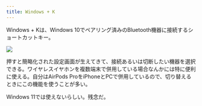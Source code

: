 ```yaml
---
title: Windows + K
---
```

Windows + Kは、Windows 10でペアリング済みのBluetooth機器に接続するショートカットキー。

![](https://lh5.googleusercontent.com/zcqfvrSvsM4NqH1TcLYNAUGz_gXdwf7rH2GFEWBVLuDTpQuLCP02tArjoGZPDh1ztCH3iNdlLj84nCUKFXxD3xv8cRb_-HB4HZ3YxuMbYpFRqVlNwI7TilLV8Ag9UP87pdVrW0t8siYN6pZ9i7T8Aw)

押すと簡略化された設定画面が生えてきて、接続あるいは切断したい機器を選択できる。ワイヤレスイヤホンを複数端末で併用している場合なんかには特に便利に使える。自分はAirPods ProをiPhoneとPCで併用しているので、切り替えるときにこの機能を使うことが多い。

Windows 11では使えないらしい。残念だ。
